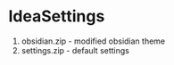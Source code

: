 # IdeaSettings
<ol>
  <li>obsidian.zip - modified obsidian theme</li>
  <li>settings.zip - default settings</li>
</ol>
